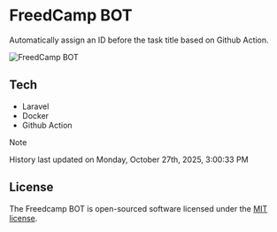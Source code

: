 # FreedCamp BOT

Automatically assign an ID before the task title based on Github Action.

![FreedCamp BOT](https://repository-images.githubusercontent.com/737932867/7d34798b-2680-471c-b089-a78a718d3d6a)

## Tech

- Laravel
- Docker
- Github Action

> [!NOTE]  
> History last updated on Monday, October 27th, 2025, 3:00:33 PM

## License

The Freedcamp BOT is open-sourced software licensed under the [MIT license](https://opensource.org/licenses/MIT).

